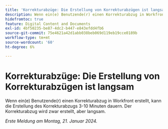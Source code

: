 ```yaml
---
title: 'Korrekturabzüge: Die Erstellung von Korrekturabzügen ist langsam'
description: Wenn ein(e) Benutzende(r) einen Korrekturabzug in Workfront erstellt, kann die Erstellung des Korrekturabzugs 3-10 Minuten dauern. Der Korrekturabzug wird zwar erstellt, aber langsam.
hidefromtoc: true
feature: Digital Content and Documents
exl-id: 4bf50235-be87-4dc2-b447-e843efdd4fb6
source-git-commit: 75e4621a42d1abb038beb069d119eb19cce0189b
workflow-type: tm+mt
source-wordcount: '60'
ht-degree: 6%

---
```


# Korrekturabzüge: Die Erstellung von Korrekturabzügen ist langsam

Wenn ein(e) Benutzende(r) einen Korrekturabzug in Workfront erstellt, kann die Erstellung des Korrekturabzugs 3-10 Minuten dauern. Der Korrekturabzug wird zwar erstellt, aber langsam.

_Erste Meldung am Montag, 21. Januar 2024._


